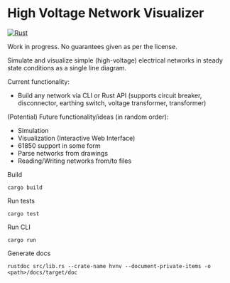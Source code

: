 # High Voltage Network Visualizer

[![Rust](https://github.com/Daan4/hv-conductor-visualizer/actions/workflows/rust.yml/badge.svg)](https://github.com/Daan4/hv-conductor-visualizer/actions/workflows/rust.yml)

Work in progress. No guarantees given as per the license.

Simulate and visualize simple (high-voltage) electrical networks in steady state conditions as a single line diagram.

Current functionality:

* Build any network via CLI or Rust API (supports circuit breaker, disconnector, earthing switch, voltage transformer, transformer)

(Potential) Future functionality/ideas (in random order):

* Simulation
* Visualization (Interactive Web Interface)
* 61850 support in some form
* Parse networks from drawings
* Reading/Writing networks from/to files

Build

    cargo build

Run tests

    cargo test

Run CLI

    cargo run

Generate docs

    rustdoc src/lib.rs --crate-name hvnv --document-private-items -o <path>/docs/target/doc
